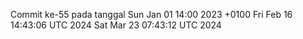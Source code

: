 Commit ke-55 pada tanggal Sun Jan 01 14:00 2023 +0100
Fri Feb 16 14:43:06 UTC 2024
Sat Mar 23 07:43:12 UTC 2024
